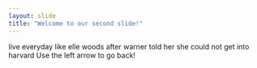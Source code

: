 ```yaml
---
layout: slide
title: "Welcome to our second slide!"
---
```

live everyday like elle woods after warner told her she could not get into harvard 
Use the left arrow to go back!

